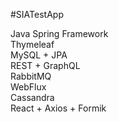 #SIATestApp

Java Spring Framework<br/>
Thymeleaf<br/>
MySQL + JPA<br/>
REST + GraphQL<br/>
RabbitMQ<br/>
WebFlux<br/>
Cassandra<br/>
React + Axios + Formik<br/>